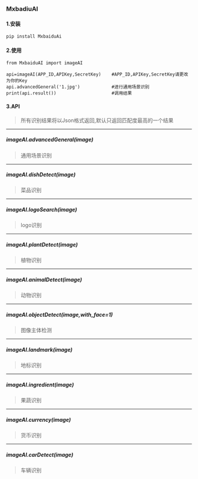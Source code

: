 ### MxbadiuAI

#### 1.安装

```
pip install MxbaiduAi
```

#### 2.使用

```
from MxbaiduAI import imageAI

api=imageAI(APP_ID,APIKey,SecretKey)    #APP_ID,APIKey,SecretKey请更改为你的Key 
api.advancedGeneral('1.jpg')            #进行通用场景识别
print(api.result())                     #调用结果     

```

#### 3.API
> 所有识别结果将以Json格式返回,默认只返回匹配度最高的一个结果
---
##### imageAI.advancedGeneral(image)
> 通用场景识别

---
##### imageAI.dishDetect(image)
> 菜品识别

---
##### imageAI.logoSearch(image)
> logo识别

---
##### imageAI.plantDetect(image)
> 植物识别

---
##### imageAI.animalDetect(image)
> 动物识别

---
##### imageAI.objectDetect(image,with_face=1)
> 图像主体检测

---
##### imageAI.landmark(image)
> 地标识别

---
##### imageAI.ingredient(image)
> 果蔬识别

---
##### imageAI.currency(image)
> 货币识别

---
##### imageAI.carDetect(image)
> 车辆识别
